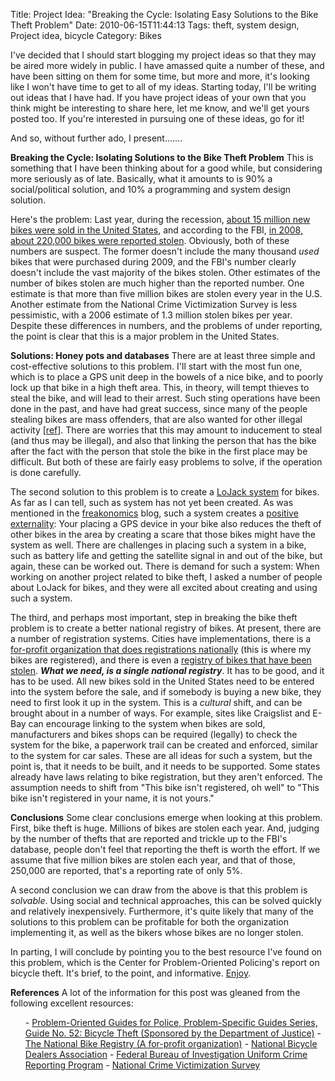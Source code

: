 Title: Project Idea: "Breaking the Cycle: Isolating Easy Solutions to the Bike Theft Problem"
Date: 2010-06-15T11:44:13
Tags: theft, system design, Project idea, bicycle
Category: Bikes

I've decided that I should start blogging my project ideas so that they may be aired more widely in public. I have amassed quite a number of these, and have been sitting on them for some time, but more and more, it's looking like I won't have time to get to all of my ideas. Starting today, I'll be writing out ideas that I have had. If you have project ideas of your own that you think might be interesting to share here, let me know, and we'll get yours posted too. If you're interested in pursuing one of these ideas, go for it!

And so, without further ado, I present.......

<strong>Breaking the Cycle: Isolating Solutions to the Bike Theft Problem</strong>
This is something that I have been thinking about for a good while, but considering more seriously as of late. Basically, what it amounts to is 90% a social/political solution, and 10% a programming and system design solution.

Here's the problem: Last year, during the recession, <a href="http://nbda.com/articles/industry-overview-2009-pg34.htm" target="_blank">about 15 million new bikes were sold in the United States</a>, and according to the FBI, <a href="http://www.fbi.gov/ucr/cius2008/data/table_07.html" target="_blank">in 2008, about 220,000 bikes were reported stolen</a>. Obviously, both of these numbers are suspect. The former doesn't include the many thousand <em>used</em> bikes that were purchased during 2009, and the FBI's number clearly doesn't include the vast majority of the bikes stolen. Other estimates of the number of bikes stolen are much higher than the reported number. One estimate is that more than five million bikes are stolen every year in the U.S. Another estimate from the <a hrerf="http://www.icpsr.umich.edu/NACJD/NCVS/" target="_blank">National Crime Victimization Survey</a> is less pessimistic, with a 2006 estimate of 1.3 million stolen bikes per year. Despite these differences in numbers, and the problems of under reporting, the point is clear that this is a major problem in the United States.

<strong>Solutions: Honey pots and databases</strong>
There are at least three simple and cost-effective solutions to this problem. I'll start with the most fun one, which is to place a GPS unit deep in the bowels of a nice bike, and to poorly lock up that bike in a high theft area. This, in theory, will tempt thieves to steal the bike, and will lead to their arrest. Such sting operations have been done in the past, and have had great success, since many of the people stealing bikes are mass offenders, that are also wanted for other illegal activity [<a href="http://www.popcenter.org/problems/bicycle_theft/summary/#r7" target="_blank">ref</a>]. There are worries that this may amount to inducement to steal (and thus may be illegal), and also that linking the person that has the bike after the fact with the person that stole the bike in the first place may be difficult. But both of these are fairly easy problems to solve, if the operation is done carefully.

The second solution to this problem is to create a <a href="http://www.lojack.com/" target="_blank">LoJack system</a> for bikes. As far as I can tell, such as system has not yet been created. As was mentioned in the <a href="http://freakonomics.blogs.nytimes.com/2010/06/08/what-car-thieves-think-of-the-club/" target="_blank">freakonomics</a> blog, such a system creates a <a href="http://en.wikipedia.org/wiki/Externality#Positive" target="_blank">positive externality</a>: Your placing a GPS device in your bike also reduces the theft of other bikes in the area by creating a scare that those bikes might have the system as well. There are challenges in placing such a system in a bike, such as battery life and getting the satellite signal in and out of the bike, but again, these can be worked out. There is demand for such a system: When working on another project related to bike theft, I asked a number of people about LoJack for bikes, and they were all excited about creating and using such a system.

The third, and perhaps most important, step in breaking the bike theft problem is to create a better national registry of bikes. At present, there are a number of registration systems. Cities have implementations, there is a <a href="http://www.nationalbikeregistry.com/" target="_blank">for-profit organization that does registrations nationally</a> (this is where my bikes are registered), and there is even a <a href="http://stolenbicycleregistry.com/index.php" target="_blank">registry of bikes that have been stolen</a>. <em><strong>What we need, is a single national registry</strong></em>. It has to be good, and it has to be used. All new bikes sold in the United States need to be entered into the system before the sale, and if somebody is buying a new bike, they need to first look it up in the system. This is a <em>cultural</em> shift, and can be brought about in a number of ways. For example, sites like Craigslist and E-Bay can encourage linking to the system when bikes are sold, manufacturers and bikes shops can be required (legally) to check the system for the bike, a paperwork trail can be created and enforced, similar to the system for car sales. These are all ideas for such a system, but the point is, that it needs to be built, and it needs to be supported. Some states already have laws relating to bike registration, but they aren't enforced. The assumption needs to shift from "This bike isn't registered, oh well" to "This bike isn't registered in your name, it is not yours."

<strong>Conclusions</strong>
Some clear conclusions emerge when looking at this problem. First, bike theft is huge. Millions of bikes are stolen each year. And, judging by the number of thefts that are reported and trickle up to the FBI's database, people don't feel that reporting the theft is worth the effort. If we assume that five million bikes are stolen each year, and that of those, 250,000 are reported, that's a reporting rate of only 5%. 

A second conclusion we can draw from the above is that this problem is <em>solvable</em>. Using social and technical approaches, this can be solved quickly and relatively inexpensively. Furthermore, it's quite likely that many of the solutions to this problem can be profitable for both the organization implementing it, as well as the bikers whose bikes are no longer stolen.

In parting, I will conclude by pointing you to the best resource I've found on this problem, which is the Center for Problem-Oriented Policing's report on bicycle theft. It's brief, to the point, and informative. <a href="http://www.popcenter.org/problems/bicycle_theft/1" target="_blank">Enjoy</a>.

<strong>References</strong>
A lot of the information for this post was gleaned from the following excellent resources:
<ol>
 - <a href="http://www.popcenter.org/problems/bicycle_theft" target="_blank">Problem-Oriented Guides for Police, Problem-Specific Guides Series, Guide No. 52: Bicycle Theft (Sponsored by the Department of Justice)</a>
 - <a href="http://www.nationalbikeregistry.com/" target="_blank">The National Bike Registry (A for-profit organization)</a>
 - <a href="http://nbda.com/articles/industry-overview-2009-pg34.htm" target="_blank">National Bicycle Dealers Association</a>
 - <a href="http://www.fbi.gov/ucr/cius2008/index.html" target="_blank">Federal Bureau of Investigation Uniform Crime Reporting Program</a>
 - <a href="http://www.icpsr.umich.edu/NACJD/NCVS/" target="_blank">National Crime Victimization Survey</a>


</ol>
